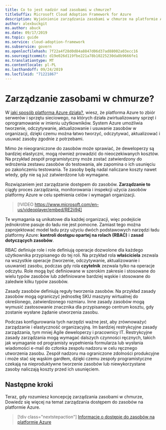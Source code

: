 ```yaml
---
title: Co to jest nadzór nad zasobami w chmurze?
titleSuffix: Microsoft Cloud Adoption Framework for Azure
description: Wyjaśnienie zarządzania zasobami w chmurze na platformie Azure
author: alexbuckgit
ms.author: abuck
ms.date: 09/17/2019
ms.topic: guide
ms.service: cloud-adoption-framework
ms.subservice: govern
ms.openlocfilehash: 7f22a4f28d0d84a8847d06d37ad88002a03ecc16
ms.sourcegitcommit: d19e026d119fbe221a78b10225230da8b9666fe1
ms.translationtype: MT
ms.contentlocale: pl-PL
ms.lasthandoff: 09/24/2019
ms.locfileid: "71221867"
---
```

<!-- markdownlint-disable MD026 -->

# <a name="cloud-resource-governance"></a>Zarządzanie zasobami w chmurze?

W [jaki sposób platforma Azure działa?](../../getting-started/what-is-azure.md), wiesz, że platforma Azure to zbiór serwerów i sprzętu sieciowego, na których działa zwirtualizowany sprzęt i oprogramowanie w imieniu użytkowników. System Azure umożliwia tworzenie, odczytywanie, aktualizowanie i usuwanie zasobów w organizacji, dzięki czemu można łatwo tworzyć, odczytywać, aktualizować i usuwać zasoby zgodnie z potrzebami.

Mimo że nieograniczone do zasobów może sprawiać, że deweloperzy są bardziej elastyczni, mogą również prowadzić do nieoczekiwanych kosztów. Na przykład zespół programistyczny może zostać zatwierdzony do wdrożenia zestawu zasobów do testowania, ale zapomina o ich usunięciu po zakończeniu testowania. Te zasoby będą nadal naliczane koszty nawet wtedy, gdy nie są już zatwierdzone lub wymagane.

Rozwiązaniem jest zarządzanie dostępem do zasobów. **Zarządzanie to** ciągły proces zarządzania, monitorowania i inspekcji użycia zasobów platformy Azure w celu spełnienia celów i wymagań organizacji.

<!-- markdownlint-disable MD034 -->

> [!VIDEO https://www.microsoft.com/en-us/videoplayer/embed/RE2ii94]

<!-- markdownlint-enable MD034 -->

Te wymagania są unikatowe dla każdej organizacji, więc podejście jednokrotne pasuje do ładu nie jest pomocne. Zamiast tego można zaprojektować model ładu przy użyciu dwóch podstawowych narzędzi ładu platformy Azure: **kontroli dostępu opartej na rolach (RBAC)** i **zasad dotyczących zasobów**.

RBAC definiuje role i role definiują operacje dozwolone dla każdego użytkownika przypisanego do tej roli. Na przykład rola **właściciela** zezwala na wszystkie operacje (tworzenie, odczytywanie, aktualizowanie i usuwanie) zasobu, podczas gdy rola **czytelnik** zezwala tylko na operacje odczytu. Role mogą być definiowane w szerokim zakresie i stosowane do wielu typów zasobów lub zdefiniowane bardziej wąskie i stosowane do zaledwie kilku typów zasobów.

Zasady zasobów definiują reguły tworzenia zasobów. Na przykład zasady zasobów mogą ograniczyć jednostkę SKU maszyny wirtualnej do określonego, zatwierdzonego rozmiaru. Inne zasady zasobów mogą wymusić zastosowanie znacznika dla przypisanego centrum kosztu, gdy zostanie wysłane żądanie utworzenia zasobu.

Podczas konfigurowania tych narzędzi ważne jest, aby zrównoważyć zarządzanie i elastyczność organizacyjną. Im bardziej restrykcyjne zasady zarządzania, tym mniej Agile deweloperzy i pracownicy IT. Restrykcyjne zasady zarządzania mogą wymagać dalszych czynności ręcznych, takich jak wymaganie od programisty wypełnienia formularza lub wysłania wiadomości e-mail do członka zespołu nadzoru w celu ręcznego utworzenia zasobu. Zespół nadzoru ma ograniczone zdolności produkcyjne i może stać się wąskim gardłem, dzięki czemu zespoły programistyczne czekają na nieproduktywne tworzenie zasobów lub niewykorzystane zasoby naliczają koszty przed ich usunięciem.

## <a name="next-steps"></a>Następne kroki

Teraz, gdy rozumiesz koncepcję zarządzania zasobami w chmurze, Dowiedz się więcej na temat zarządzania dostępem do zasobów na platformie Azure.

> [!div class="nextstepaction"]
> [Informacje o dostępie do zasobów na platformie Azure](./resource-access-management.md)
